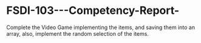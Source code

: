 # FSDI-103---Competency-Report-
Complete the Video Game implementing the items, and saving them into an array, also, implement the random selection of the items.

